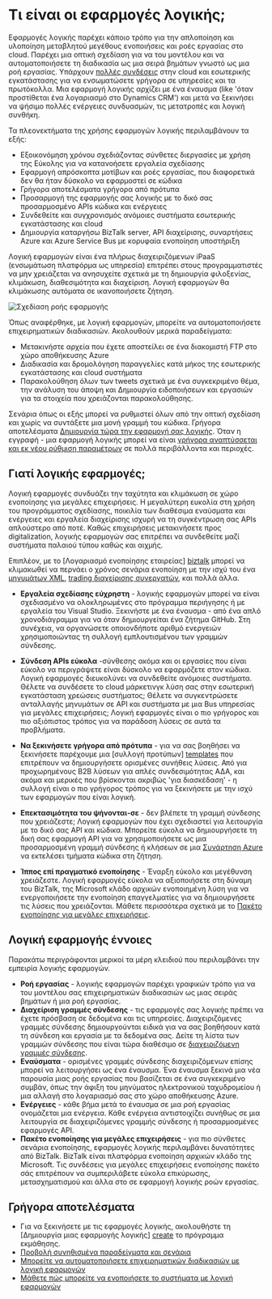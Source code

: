 <properties 
    pageTitle="Τι είναι οι εφαρμογές λογικής;" 
    description="Μάθετε περισσότερα σχετικά με τις εφαρμογές λογική εφαρμογής υπηρεσίας" 
    authors="kevinlam1" 
    manager="dwrede" 
    editor="" 
    services="logic-apps" 
    documentationCenter=""/>

<tags
    ms.service="logic-apps"
    ms.workload="na"
    ms.tgt_pltfrm="na"
    ms.devlang="na"
    ms.topic="hero-article" 
    ms.date="10/12/2016"
    ms.author="klam"/>

# <a name="what-are-logic-apps"></a>Τι είναι οι εφαρμογές λογικής;

Εφαρμογές λογικής παρέχει κάποιο τρόπο για την απλοποίηση και υλοποίηση μεταβλητού μεγέθους ενοποιήσεις και ροές εργασίας στο cloud. Παρέχει μια οπτική σχεδίαση για να του μοντέλου και να αυτοματοποιήσετε τη διαδικασία ως μια σειρά βημάτων γνωστό ως μια ροή εργασίας.  Υπάρχουν [πολλές συνδέσεις](../connectors/apis-list.md) στην cloud και εσωτερικής εγκατάστασης για να ενσωματώσετε γρήγορα σε υπηρεσίες και τα πρωτόκολλα.  Μια εφαρμογή λογικής αρχίζει με ένα έναυσμα (like 'όταν προστίθεται ένα λογαριασμό στο Dynamics CRM') και μετά να ξεκινήσει να ψήσιμο πολλές ενέργειες συνδυασμών, τις μετατροπές και λογική συνθήκη.

Τα πλεονεκτήματα της χρήσης εφαρμογών λογικής περιλαμβάνουν τα εξής:  

- Εξοικονόμηση χρόνου σχεδιάζοντας σύνθετες διεργασίες με χρήση της Εύκολης για να κατανοήσετε εργαλεία σχεδίασης
- Εφαρμογή απρόσκοπτα μοτίβων και ροές εργασίας, που διαφορετικά δεν θα ήταν δύσκολο να εφαρμοστεί σε κώδικα
- Γρήγορα αποτελέσματα γρήγορα από πρότυπα
- Προσαρμογή της εφαρμογής σας λογικής με το δικό σας προσαρμοσμένο APIs κώδικα και ενέργειες
- Συνδεθείτε και συγχρονισμός ανόμοιες συστήματα εσωτερικής εγκατάστασης και cloud
- Δημιουργία καταργήσω BizTalk server, API διαχείρισης, συναρτήσεις Azure και Azure Service Bus με κορυφαία ενοποίηση υποστήριξη

Λογική εφαρμογών είναι ένα πλήρως διαχειριζόμενων iPaaS (ενσωμάτωση πλατφόρμα ως υπηρεσία) επιτρέπει στους προγραμματιστές να μην χρειάζεται να ανησυχείτε σχετικά με τη δημιουργία φιλοξενίας, κλιμάκωση, διαθεσιμότητα και διαχείριση.  Λογική εφαρμογών θα κλιμάκωσης αυτόματα σε ικανοποιήσετε ζήτηση.

![Σχεδίαση ροής εφαρμογής](./media/app-service-logic-what-are-logic-apps/LogicAppCapture2.png)

Όπως αναφέρθηκε, με λογική εφαρμογών, μπορείτε να αυτοματοποιήσετε επιχειρηματικών διαδικασιών. Ακολουθούν μερικά παραδείγματα:  
 
* Μετακινήστε αρχεία που έχετε αποστείλει σε ένα διακομιστή FTP στο χώρο αποθήκευσης Azure
* Διαδικασία και δρομολόγηση παραγγελίες κατά μήκος της εσωτερικής εγκατάστασης και cloud συστήματα
* Παρακολούθηση όλων των tweets σχετικά με ένα συγκεκριμένο θέμα, την ανάλυση του άποψη και Δημιουργία ειδοποιήσεων και εργασιών για τα στοιχεία που χρειάζονται παρακολούθησης.

Σενάρια όπως οι εξής μπορεί να ρυθμιστεί όλων από την οπτική σχεδίαση και χωρίς να συντάξετε μια μονή γραμμή του κώδικα. Γρήγορα αποτελέσματα [Δημιουργία τώρα την εφαρμογή σας λογικής][create].  Όταν η εγγραφή - μια εφαρμογή λογικής μπορεί να είναι [γρήγορα αναπτύσσεται και εκ νέου ρύθμιση παραμέτρων](app-service-logic-create-deploy-template.md) σε πολλά περιβάλλοντα και περιοχές.

## <a name="why-logic-apps"></a>Γιατί λογικής εφαρμογές;

Λογική εφαρμογές συνδυάζει την ταχύτητα και κλιμάκωση σε χώρο ενοποίησης για μεγάλες επιχειρήσεις.  Η μεγαλύτερη ευκολία στη χρήση του προγράμματος σχεδίασης, ποικιλία των διαθέσιμα εναύσματα και ενέργειες και εργαλεία διαχείρισης ισχυρή να τη συγκέντρωση σας APIs απλούστερο από ποτέ.  Καθώς επιχειρήσεις μετακινήσετε προς digitalization, λογικής εφαρμογών σας επιτρέπει να συνδεθείτε μαζί συστήματα παλαιού τύπου καθώς και αιχμής.

Επιπλέον, με το [Λογαριασμό ενοποίησης εταιρείας] [ biztalk] μπορεί να κλιμακωθεί να περνάει ο χρόνος σενάρια ενοποίηση με την ισχύ του ένα [μηνυμάτων XML][xml], [trading διαχείρισης συνεργατών][tpm], και πολλά άλλα.

- **Εργαλεία σχεδίασης εύχρηστη** - λογικής εφαρμογών μπορεί να είναι σχεδιασμένο να ολοκληρωμένες στο πρόγραμμα περιήγησης ή με εργαλεία του Visual Studio. Ξεκινήστε με ένα έναυσμα - από ένα απλό χρονοδιάγραμμα για να όταν δημιουργείται ένα ζήτημα GitHub. Στη συνέχεια, να οργανώσετε οποιονδήποτε αριθμό ενεργειών χρησιμοποιώντας τη συλλογή εμπλουτισμένου των γραμμών σύνδεσης.

- **Σύνδεση APIs εύκολα** -σύνθεσης ακόμα και οι εργασίες που είναι εύκολο να περιγράψετε είναι δύσκολο να εφαρμόζετε στον κώδικα. Λογική εφαρμογές διευκολύνει να συνδεθείτε ανόμοιες συστήματα. Θέλετε να συνδέσετε το cloud μάρκετινγκ λύση σας στην εσωτερική εγκατάσταση χρεώσεις συστήματος; Θέλετε να συγκεντρώσετε ανταλλαγής μηνυμάτων σε API και συστήματα με μια Bus υπηρεσίας για μεγάλες επιχειρήσεις; Λογική εφαρμογές είναι ο πιο γρήγορος και πιο αξιόπιστος τρόπος για να παράδοση λύσεις σε αυτά τα προβλήματα.

- **Να ξεκινήσετε γρήγορα από πρότυπα** - για να σας βοηθήσει να ξεκινήσετε παρέχουμε μια [συλλογή προτύπων] [ templates] που επιτρέπουν να δημιουργήσετε ορισμένες συνήθεις λύσεις. Από για προχωρημένους B2B λύσεων για απλές συνδεσιμότητας ΑΔΑ, και ακόμα και μερικές που βρίσκονται ακριβώς 'για διασκέδαση' - η συλλογή είναι ο πιο γρήγορος τρόπος για να ξεκινήσετε με την ισχύ των εφαρμογών που είναι λογική.

- **Επεκτασιμότητα του ψήνονται-σε** - δεν βλέπετε τη γραμμή σύνδεσης που χρειάζεστε; Λογική εφαρμογών που έχει σχεδιαστεί για λειτουργία με το δικό σας API και κώδικα. Μπορείτε εύκολα να δημιουργήσετε τη δική σας εφαρμογή API για να χρησιμοποιήσετε ως μια προσαρμοσμένη γραμμή σύνδεσης ή κλήσεων σε μια [Συνάρτηση Azure](https://functions.azure.com) να εκτελέσει τμήματα κώδικα στη ζήτηση. 

- **Ίππος επί πραγματικό ενοποίησης** - Έναρξη εύκολο και μεγέθυνση χρειάζεστε. Λογική εφαρμογές εύκολα να αξιοποιήσετε στη δύναμη του BizTalk, της Microsoft κλάδο αρχικών ενοποιημένη λύση για να ενεργοποιήσετε την ενοποίηση επαγγελματίες για να δημιουργήσετε τις λύσεις που χρειάζονται. Μάθετε περισσότερα σχετικά με το [Πακέτο ενοποίησης για μεγάλες επιχειρήσεις](./app-service-logic-enterprise-integration-overview.md).

## <a name="logic-app-concepts"></a>Λογική εφαρμογής έννοιες

Παρακάτω περιγράφονται μερικοί τα μέρη κλειδιού που περιλαμβάνει την εμπειρία λογικής εφαρμογών. 

- **Ροή εργασίας** - λογικής εφαρμογών παρέχει γραφικών τρόπο για να του μοντέλου σας επιχειρηματικών διαδικασιών ως μιας σειράς βημάτων ή μια ροή εργασίας.
- **Διαχείριση γραμμές σύνδεσης** - τις εφαρμογές σας λογικής πρέπει να έχετε πρόσβαση σε δεδομένα και τις υπηρεσίες. Διαχειριζόμενες γραμμές σύνδεσης δημιουργούνται ειδικά για να σας βοηθήσουν κατά τη σύνδεση και εργασία με τα δεδομένα σας. Δείτε τη λίστα των γραμμών σύνδεσης που είναι τώρα διαθέσιμο σε [διαχειριζόμενη γραμμές σύνδεσης][managedapis].
- **Εναύσματα** - ορισμένες γραμμές σύνδεσης διαχειριζόμενων επίσης μπορεί να λειτουργήσει ως ένα έναυσμα. Ένα έναυσμα ξεκινά μια νέα παρουσία μιας ροής εργασίας που βασίζεται σε ένα συγκεκριμένο συμβάν, όπως την άφιξη του μηνύματος ηλεκτρονικού ταχυδρομείου ή μια αλλαγή στο λογαριασμό σας στο χώρο αποθήκευσης Azure.
-  **Ενέργειες** - κάθε βήμα μετά το έναυσμα σε μια ροή εργασίας ονομάζεται μια ενέργεια. Κάθε ενέργεια αντιστοιχίζει συνήθως σε μια λειτουργία σε διαχειριζόμενες γραμμής σύνδεσης ή προσαρμοσμένες εφαρμογές API.
- **Πακέτο ενοποίησης για μεγάλες επιχειρήσεις** - για πιο σύνθετες σενάρια ενοποίησης, εφαρμογές λογικής περιλαμβάνει δυνατότητες από BizTalk. BizTalk είναι πλατφόρμα ενοποίηση αρχικών κλάδο της Microsoft. Τις συνδέσεις για μεγάλες επιχειρήσεις ενοποίησης πακέτο σάς επιτρέπουν να συμπεριλάβετε εύκολα επικύρωσης, μετασχηματισμού και άλλα στο σε εφαρμογή λογικής ροών εργασίας.

## <a name="getting-started"></a>Γρήγορα αποτελέσματα  

- Για να ξεκινήσετε με τις εφαρμογές λογικής, ακολουθήστε τη [Δημιουργία μιας εφαρμογής λογικής] [ create] το πρόγραμμα εκμάθησης.  
- [Προβολή συνηθισμένα παραδείγματα και σενάρια](app-service-logic-examples-and-scenarios.md)
- [Μπορείτε να αυτοματοποιήσετε επιχειρηματικών διαδικασιών με λογική εφαρμογών](http://channel9.msdn.com/Events/Build/2016/T694) 
- [Μάθετε πώς μπορείτε να ενοποιήσετε το συστήματα με λογική εφαρμογών](http://channel9.msdn.com/Events/Build/2016/P462)

[biztalk]: app-service-logic-enterprise-integration-accounts.md
[appservice]: ../app-service/app-service-value-prop-what-is.md
[create]: app-service-logic-create-a-logic-app.md
[managedapis]: ../connectors/apis-list.md
[tpm]: app-service-logic-enterprise-integration-accounts.md
[xml]: app-service-logic-enterprise-integration-b2b.md
[templates]: app-service-logic-use-logic-app-templates.md
